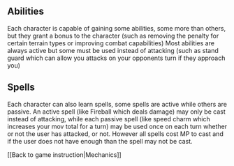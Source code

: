 ## Abilities  

Each character is capable of gaining some abilities, some more than others, but they grant a bonus to the character (such as removing the penalty for certain terrain types or improving combat capabilities) Most abilities are always active but some must be used instead of attacking (such as stand guard which can allow you attacks on your opponents turn if they approach you)

## Spells  

Each character can also learn spells, some spells are active while others are passive. An active spell (like Fireball which deals damage) may only be cast instead of attacking, while each passive spell (like speed charm which increases your mov total for a turn) may be used once on each turn whether or not the user has attacked, or not. However all spells cost MP to cast and if the user does not have enough than the spell may not be cast.

[[Back to game instruction|Mechanics]]
